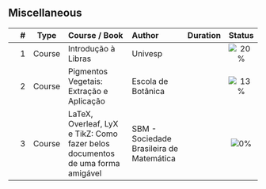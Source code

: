 ## Miscellaneous

|  | # | Type | Course / Book | Author | Duration | Status |
|:---:|:---:|:---:|:---|:---|:---:|:---:|
|  | 1 | Course | Introdução à Libras | Univesp |  | ![20%](https://geps.dev/progress/20) |
|  | 2 | Course | Pigmentos Vegetais: Extração e Aplicação | Escola de Botânica |  | ![13%](https://geps.dev/progress/13) |
|  | 3 | Course | LaTeX, Overleaf, LyX e TikZ: Como fazer belos documentos de uma forma amigável | SBM - Sociedade Brasileira de Matemática |   | ![0%](https://geps.dev/progress/0) |


<!-- |  |  | Course | Noções Básicas em Previdência Complementar | ENAP (Escola Nacional de Administração Pública) | 25h | ![0%](https://geps.dev/progress/0) | -->